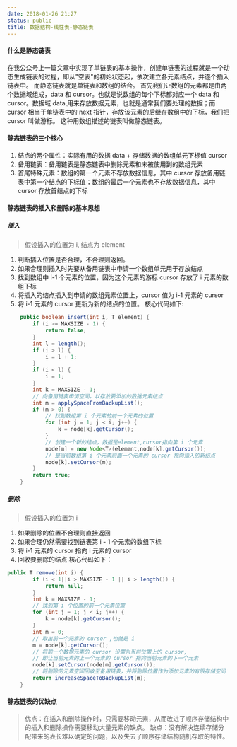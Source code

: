 ```yaml
---
date: 2018-01-26 21:27
status: public
title: 数据结构-线性表-静态链表
---
```


#### 什么是静态链表
在我公众号上一篇文章中实现了单链表的基本操作，创建单链表的过程就是一个动态生成链表的过程，即从"空表"的初始状态起，依次建立各元素结点，并逐个插入链表中。
而静态链表就是单链表和数组的结合。
首先我们让数组的元素都是由两个数据域组成，data 和 cursor。也就是说数组的每个下标都对应一个 data 和 cursor。数据域 data,用来存放数据元素，也就是通常我们要处理的数据；而 cursor 相当于单链表中的 next 指针，存放该元素的后继在数组中的下标，我们把 cursor 叫做游标。
这种用数组描述的链表叫做静态链表。
#### 静态链表的三个核心
1. 结点的两个属性：实际有用的数据 data + 存储数据的数组单元下标值 cursor
2. 备用链表：备用链表是静态链表中删除元素和未被使用到的数组元素
3. 首尾特殊元素：数组的第一个元素不存放数据信息，其中 cursor 存放备用链表中第一个结点的下标值；数组的最后一个元素也不存放数据信息，其中 cursor 存放首结点的下标
#### 静态链表的插入和删除的基本思想
##### 插入
> 假设插入的位置为 i, 结点为 element
1. 判断插入位置是否合理，不合理则返回。
2. 如果合理则插入时先要从备用链表中申请一个数组单元用于存放结点
3. 找到数组中 i-1 个元素的位置，因为这个元素的游标 cursor 存放了 i 元素的数组下标
4. 将插入的结点插入到申请的数组元素位置上，cursor 值为 i-1 元素的 cursor
5. 将 i-1 元素的 cursor 更新为新的结点的位置。
核心代码如下:
```java
    public boolean insert(int i, T element) {
        if (i >= MAXSIZE - 1) {
            return false;
        }
        int l = length();
        if (i > l) {
            i = l + 1;
        }
        if (i < l) {
            i = 1;
        }
        int k = MAXSIZE - 1;
        // 向备用链表申请空间，以存放要添加的数据元素结点
        int m = applySpaceFromBackupList();
        if (m > 0) {
            // 找到数组第 i 个元素的前一个元素的位置
            for (int j = 1; j < i; j++) {
                k = node[k].getCursor();
            }
            // 创建一个新的结点，数据是element,cursor指向第 i 个元素
            node[m] = new Node<T>(element,node[k].getCursor());
            // 是当前数组第 i 个元素前面一个元素的 cursor 指向插入的新结点
            node[k].setCursor(m);
        }
        return true;
    }
```
##### 删除
> 假设插入的位置为 i 
1. 如果删除的位置不合理则直接返回
2. 如果合理仍然需要找到链表第 i - 1 个元素的数组下标
3. 将 i-1 元素的 cursor 指向 i 元素的 cursor
4. 回收要删除的结点
核心代码如下：
```java
public T remove(int i) {
        if (i < 1||i > MAXSIZE - 1 || i > length()) {
            return null;
        }
        int k = MAXSIZE - 1;
        // 找到第 i 个位置的前一个元素位置
        for (int j = 1; j < i; j++) {
            k = node[k].getCursor();
        }
        int m = 0;
        // 取出前一个元素的 cursor ,也就是 i
        m = node[k].getCursor();
        // 将前一个数据元素的 cursor 设置为当前位置上的 cursor,
        // 即让当前元素的上一个元素的 cursor 指向当前元素的下一个元素
        node[k].setCursor(node[m].getCursor());
        // 将删除的元素空间回收至备用链表，并将删除位置作为添加元素的有限存储空间
        return increaseSpaceToBackupList(m);
    }
```
#### 静态链表的优缺点
> 优点：在插入和删除操作时，只需要移动元素，从而改进了顺序存储结构中的插入和删除操作需要移动大量元素的缺点。
> 缺点：没有解决连续存储分配带来的表长难以确定的问题，以及失去了顺序存储结构随机存取的特性。